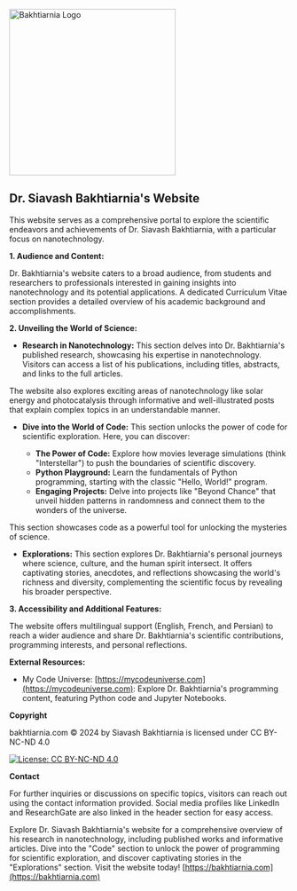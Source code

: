 <a href="https://bakhtiarnia.com"><img src="https://bakhtiarnia.com/assets/icons/logo.png" alt="Bakhtiarnia Logo" width="300"></a>

## Dr. Siavash Bakhtiarnia's Website

This website serves as a comprehensive portal to explore the scientific endeavors and achievements of Dr. Siavash Bakhtiarnia, with a particular focus on nanotechnology. 

**1. Audience and Content:**

Dr. Bakhtiarnia's website caters to a broad audience, from students and researchers to professionals interested in gaining insights into nanotechnology and its potential applications. A dedicated Curriculum Vitae section provides a detailed overview of his academic background and accomplishments.

**2. Unveiling the World of Science:**

* **Research in Nanotechnology:** This section delves into Dr. Bakhtiarnia's published research, showcasing his expertise in nanotechnology. Visitors can access a list of his publications, including titles, abstracts, and links to the full articles. 

The website also explores exciting areas of nanotechnology like solar energy and photocatalysis through informative and well-illustrated posts that explain complex topics in an understandable manner.

* **Dive into the World of Code:**  This section unlocks the power of code for scientific exploration. Here, you can discover:

    * **The Power of Code:** Explore how movies leverage simulations (think "Interstellar") to push the boundaries of scientific discovery.
    * **Python Playground:** Learn the fundamentals of Python programming, starting with the classic "Hello, World!" program.
    * **Engaging Projects:** Delve into projects like "Beyond Chance" that unveil hidden patterns in randomness and connect them to the wonders of the universe.

This section showcases code as a powerful tool for unlocking the mysteries of science.

* **Explorations:** This section explores Dr. Bakhtiarnia's personal journeys where science, culture, and the human spirit intersect. It offers captivating stories, anecdotes, and reflections showcasing the world's richness and diversity, complementing the scientific focus by revealing his broader perspective.

**3. Accessibility and Additional Features:**

The website offers multilingual support (English, French, and Persian) to reach a wider audience and share Dr. Bakhtiarnia's scientific contributions, programming interests, and personal reflections.

**External Resources:**

* My Code Universe: [https://mycodeuniverse.com](https://mycodeuniverse.com): Explore Dr. Bakhtiarnia's programming content, featuring Python code and Jupyter Notebooks.

**Copyright**

bakhtiarnia.com © 2024 by Siavash Bakhtiarnia is licensed under CC BY-NC-ND 4.0 

[![License: CC BY-NC-ND 4.0](https://img.shields.io/badge/License-CC%20BY--NC--ND%204.0-blueviolet.svg)](http://creativecommons.org/licenses/by-nc-nd/4.0/)


**Contact**

For further inquiries or discussions on specific topics, visitors can reach out using the contact information provided. Social media profiles like LinkedIn and ResearchGate are also linked in the header section for easy access.

Explore Dr. Siavash Bakhtiarnia's website for a comprehensive overview of his research in nanotechnology, including published works and informative articles. Dive into the "Code" section to unlock the power of programming for scientific exploration, and discover captivating stories in the "Explorations" section. Visit the website today! [https://bakhtiarnia.com](https://bakhtiarnia.com)